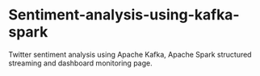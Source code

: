 # Sentiment-analysis-using-kafka-spark
Twitter sentiment analysis using Apache Kafka, Apache Spark structured streaming and dashboard monitoring page.
